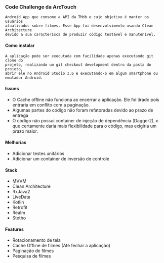 ### **Code Challenge da ArcTouch**

    Android App que consome a API da TMdb e cujo objetivo é manter os usuários 
    atualizados sobre filmes. Esse App foi desenvolvimento usando Clean Architecture 
    devido a sua caracterísca de produzir código testável e manutenível.

#### Como instalar

    A aplicação pode ser executada com facilidade apenas executando git clone do 
    projeto, realizando um git checkout development dentro da pasta do projeto,
    abrir ele no Android Studio 3.6 e executando-o em algum smartphone ou emulador Android.

#### Issues

- O Cache offline não funciona ao encerrar a aplicação. Ele foi tirado pois entraria
em conflito com a paginação.
- Algumas partes do código não foram refatoradas devido ao prazo de entrega
- O código não possui container de injeção de dependência (Dagger2), o que certamente
daria mais flexibilidade para o código, mas exigiria um prazo maior.

#### Melhorias

- Adicionar testes unitários
- Adicionar um container de inversão de controle

#### Stack

- MVVM
- Clean Architecture
- RxJava2
- LiveData
- Kotlin
- Retrofit
- Realm
- Stetho

#### Features

- Rotacionamento de tela
- Cache Offline de filmes (Até fechar a aplicação)
- Paginação de filmes
- Pesquisa de filmes
